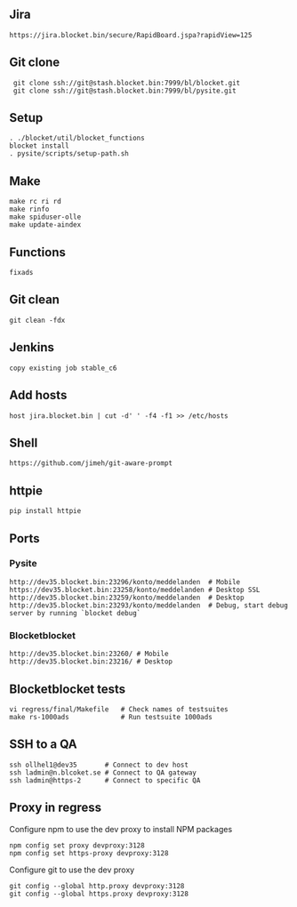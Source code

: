 ## Jira

    https://jira.blocket.bin/secure/RapidBoard.jspa?rapidView=125

## Git clone

     git clone ssh://git@stash.blocket.bin:7999/bl/blocket.git
     git clone ssh://git@stash.blocket.bin:7999/bl/pysite.git

## Setup

    . ./blocket/util/blocket_functions
    blocket install
    . pysite/scripts/setup-path.sh

## Make

    make rc ri rd
    make rinfo
    make spiduser-olle
    make update-aindex

## Functions

    fixads

## Git clean

    git clean -fdx

## Jenkins

    copy existing job stable_c6

## Add hosts

    host jira.blocket.bin | cut -d' ' -f4 -f1 >> /etc/hosts

## Shell

    https://github.com/jimeh/git-aware-prompt

## httpie

    pip install httpie

## Ports

### Pysite

    http://dev35.blocket.bin:23296/konto/meddelanden  # Mobile
    https://dev35.blocket.bin:23258/konto/meddelanden # Desktop SSL
    http://dev35.blocket.bin:23259/konto/meddelanden  # Desktop
    http://dev35.blocket.bin:23293/konto/meddelanden  # Debug, start debug server by running `blocket debug`

### Blocketblocket

    http://dev35.blocket.bin:23260/ # Mobile
    http://dev35.blocket.bin:23216/ # Desktop

## Blocketblocket tests

    vi regress/final/Makefile   # Check names of testsuites
    make rs-1000ads             # Run testsuite 1000ads

## SSH to a QA

    ssh ollhel1@dev35       # Connect to dev host
    ssh ladmin@n.blcoket.se # Connect to QA gateway
    ssh ladmin@https-2      # Connect to specific QA

## Proxy in regress

Configure npm to use the dev proxy to install NPM packages

    npm config set proxy devproxy:3128
    npm config set https-proxy devproxy:3128

Configure git to use the dev proxy

    git config --global http.proxy devproxy:3128
    git config --global https.proxy devproxy:3128

